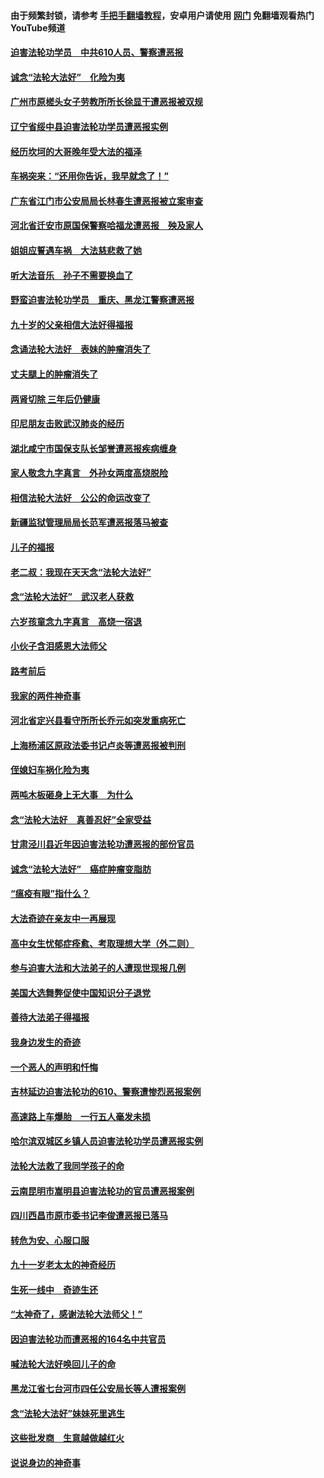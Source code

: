#### 由于频繁封锁，请参考 [手把手翻墙教程](https://github.com/gfw-breaker/guides/wiki/)，安卓用户请使用 [网门](https://github.com/gfw-breaker/nogfw/blob/master/dl.md?t=02072243) 免翻墙观看热门YouTube频道 

#### [迫害法轮功学员　中共610人员、警察遭恶报](../pages/78/419590.md?t=02072243) 

#### [诚念“法轮大法好”　化险为夷](../pages/78/419585.md?t=02072243) 

#### [广州市原槎头女子劳教所所长徐显干遭恶报被双规](../pages/78/419589.md?t=02072243) 

#### [辽宁省绥中县迫害法轮功学员遭恶报实例](../pages/78/419583.md?t=02072243) 

#### [经历坎坷的大哥晚年受大法的福泽](../pages/78/419056.md?t=02072243) 

#### [车祸突来：“还用你告诉，我早就念了！”](../pages/78/417070.md?t=02072243) 

#### [广东省江门市公安局局长林春生遭恶报被立案审查](../pages/78/419459.md?t=02072243) 

#### [河北省迁安市原国保警察哈福龙遭恶报　殃及家人](../pages/78/419413.md?t=02072243) 

#### [姐姐应誓遇车祸　大法慈悲救了她](../pages/78/419057.md?t=02072243) 

#### [听大法音乐　孙子不需要换血了](../pages/78/418919.md?t=02072243) 

#### [野蛮迫害法轮功学员　重庆、黑龙江警察遭恶报](../pages/78/419416.md?t=02072243) 

#### [九十岁的父亲相信大法好得福报](../pages/78/419418.md?t=02072243) 

#### [念诵法轮大法好　表妹的肿瘤消失了](../pages/78/419385.md?t=02072243) 

#### [丈夫腿上的肿瘤消失了](../pages/78/419041.md?t=02072243) 

#### [两肾切除 三年后仍健康](../pages/78/419317.md?t=02072243) 

#### [印尼朋友击败武汉肺炎的经历](../pages/78/419244.md?t=02072243) 

#### [湖北咸宁市国保支队长邹誉遭恶报疾病缠身](../pages/78/419191.md?t=02072243) 

#### [家人敬念九字真言　外孙女两度高烧脱险](../pages/78/419134.md?t=02072243) 

#### [相信法轮大法好　公公的命运改变了](../pages/78/419128.md?t=02072243) 

#### [新疆监狱管理局局长范军遭恶报落马被查](../pages/78/419085.md?t=02072243) 

#### [儿子的福报](../pages/78/418994.md?t=02072243) 

#### [老二叔：我现在天天念“法轮大法好”](../pages/78/418124.md?t=02072243) 

#### [念“法轮大法好”　武汉老人获救](../pages/78/419004.md?t=02072243) 

#### [六岁孩童念九字真言　高烧一宿退](../pages/78/419001.md?t=02072243) 

#### [小伙子含泪感恩大法师父](../pages/78/418960.md?t=02072243) 

#### [路考前后](../pages/78/418130.md?t=02072243) 

#### [我家的两件神奇事](../pages/78/418356.md?t=02072243) 

#### [河北省定兴县看守所所长乔元如突发重病死亡](../pages/78/418867.md?t=02072243) 

#### [上海杨浦区原政法委书记卢炎等遭恶报被判刑](../pages/78/418863.md?t=02072243) 

#### [侄媳妇车祸化险为夷](../pages/78/418858.md?t=02072243) 

#### [两吨木板砸身上无大事　为什么](../pages/78/417853.md?t=02072243) 

#### [念“法轮大法好　真善忍好”全家受益](../pages/78/418805.md?t=02072243) 

#### [甘肃泾川县近年因迫害法轮功遭恶报的部份官员](../pages/78/418748.md?t=02072243) 

#### [诚念“法轮大法好”　癌症肿瘤变脂肪](../pages/78/418750.md?t=02072243) 

#### [“瘟疫有眼”指什么？](../pages/78/418707.md?t=02072243) 

#### [大法奇迹在亲友中一再展现](../pages/78/416578.md?t=02072243) 

#### [高中女生忧郁症痊愈、考取理想大学（外二则）](../pages/78/417557.md?t=02072243) 

#### [参与迫害大法和大法弟子的人遭现世现报几例](../pages/78/418583.md?t=02072243) 

#### [美国大选舞弊促使中国知识分子退党](../pages/78/418494.md?t=02072243) 

#### [善待大法弟子得福报](../pages/78/418590.md?t=02072243) 

#### [我身边发生的奇迹](../pages/78/418487.md?t=02072243) 

#### [一个恶人的声明和忏悔](../pages/78/418504.md?t=02072243) 

#### [吉林延边迫害法轮功的610、警察遭惨烈恶报案例](../pages/78/418491.md?t=02072243) 

#### [高速路上车爆胎　一行五人毫发未损](../pages/78/418488.md?t=02072243) 

#### [哈尔滨双城区乡镇人员迫害法轮功学员遭恶报实例](../pages/78/418441.md?t=02072243) 

#### [法轮大法救了我同学孩子的命](../pages/78/418443.md?t=02072243) 

#### [云南昆明市嵩明县迫害法轮功的官员遭恶报案例](../pages/78/418353.md?t=02072243) 

#### [四川西昌市原市委书记李俊遭恶报已落马](../pages/78/418361.md?t=02072243) 

#### [转危为安、心服口服](../pages/78/418354.md?t=02072243) 

#### [九十一岁老太太的神奇经历](../pages/78/418284.md?t=02072243) 

#### [生死一线中　奇迹生还](../pages/78/418321.md?t=02072243) 

#### [“太神奇了，感谢法轮大法师父！”](../pages/78/418226.md?t=02072243) 

#### [因迫害法轮功而遭恶报的164名中共官员](../pages/78/417981.md?t=02072243) 

#### [喊法轮大法好唤回儿子的命](../pages/78/418191.md?t=02072243) 

#### [黑龙江省七台河市四任公安局长等人遭报案例](../pages/78/418152.md?t=02072243) 

#### [念“法轮大法好”妹妹死里逃生](../pages/78/417455.md?t=02072243) 

#### [这些批发商　生意越做越红火](../pages/78/418036.md?t=02072243) 

#### [说说身边的神奇事](../pages/78/416579.md?t=02072243) 

